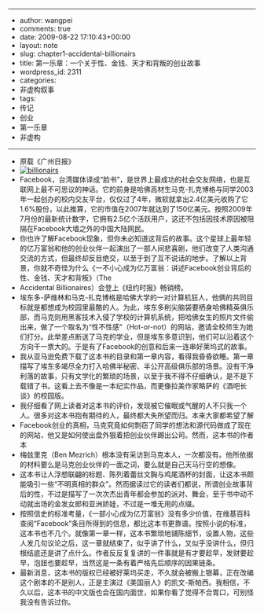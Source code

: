 - --
- author: wangpei
- comments: true
- date: 2009-08-22 17:10:43+00:00
- layout: note
- slug: chapter1-accidental-billionairs
- title: 第一乐章：一个关于性、金钱、天才和背叛的创业故事
- wordpress_id: 2311
- categories:
- 非虚构叙事
- tags:
- 传记
- 创业
- 第一乐章
- 非虚构
- --
- 原载《广州日报》
- [![billionairs](http://farm3.static.flickr.com/2430/3845490577_abf3bb8a19.jpg)](http://www.flickr.com/photos/lookoo/3845490577/)
- Facebook，台湾媒体译成“脸书”，是世界上最成功的社会交友网络，也是互联网上最不可思议的神话。它的前身是哈佛高材生马克-扎克博格与同学2003年一起创办的校内交友平台，仅仅过了4年，微软就拿出2.4亿美元收购了它1.6%股份，以此推算，它的市值在2007年就达到了150亿美元。按照2009年7月份的最新统计数字，它拥有2.5亿个活跃用户，这还不包括因技术原因被阻隔在Facebook大墙之外的中国大陆网民。
- 你也许了解Facebook现象，但你未必知道这背后的故事。这个星球上最年轻的亿万富翁和他的创业伙伴一起演出了一部人间悲喜剧，他们改变了人类沟通交流的方式，但最终却反目绝交，以至于到了互不说话的地步。了解以上背景，你就不奇怪为什么《一不小心成为亿万富翁：讲述Facebook创业背后的性、金钱、天才和背叛》（The
- Accidental Billionaires）会登上《纽约时报》畅销榜。
- 埃东多-萨维林和马克-扎克博格是哈佛大学的一对计算机狂人，他俩的共同目标就是都想成为校园里最酷的人。为此，埃东多削尖脑袋要栖身哈佛精英俱乐部，而马克则用黑客技术入侵了学校的计算机系统，把哈佛女生的照片文件偷出来，做了一个取名为“性不性感”（Hot-or-not）的网站，邀请全校师生为她们打分。此举差点断送了马克的学业，但是埃东多意识到，他们可以沿着这个方向干一票大的。于是有了Facebook的创意和后来一连串好莱坞式的故事。
- 我从亚马逊免费下载了这本书的目录和第一章内容，看得我昏昏欲睡。第一章描写了埃东多竭尽全力打入哈佛半秘密、半公开高级俱乐部的场景。没有干净利落的故事，只有文学化的繁琐的场景，以至于我不得不仔细确认，是不是下载错了书。这看上去不像是一本纪实作品，而更像拉美作家略萨的《酒吧长谈》的校园版。
- 我仔细看了网上读者对这本书的评价，发现被它催眠或气醒的人不只我一个人。很多对这本书抱有期待的人，最终都大失所望而归。本来大家都希望了解
- Facebook创业的真相，马克究竟如何剽窃了同学的想法和源代码做成了现在的网站，他又是如何使出盘外狠着把创业伙伴踢出公司。然而，这本书的作者本
- 梅兹里克（Ben Mezrich）根本没有采访到马克本人，一次都没有。他所依据的材料要么是马克创业伙伴的一面之词，要么就是自己天马行空的想像。
- 这本书让人浮想联翩的标题、陈列着蕾丝文胸与鸡尾酒杯的封面，让这本书颇能吸引一些“不明真相的群众”。然而据读过它的读者们都说，所谓创业故事背后的性，不过是描写了一次次杰出青年都会参加的派对、舞会，至于书中动不动就出场的金发女郎和亚洲娇娃，不过是一堆无用的点缀。
- 按照信史的标准考量，《一部小心成为亿万富翁》没有多少价值，在维基百科查阅“Facebook”条目所得到的信息，都比这本书更靠谱。按照小说的标准，这本书也不几个。就像第一章一样，这本书繁琐地铺陈细节，设置人物，这些人发几句议论之后，这一章就结束了，似乎讲了什么，又似乎没讲什么，但归根结底还是讲了点什么。作者反反复复讲的一件事就是有才要趁早，发财要趁早，泡妞也要趁早，当然这是一条有着严格先后顺序的因果链条。
- 最新消息，这本书的版权已经被好莱坞买走，不久就会被搬上银幕，正在改编这个剧本的不是别人，正是主演过《美国丽人》的凯文-斯帕西。我相信，不久以后，这本书的中文版也会在国内面世，如果你看了觉得不合胃口，可别怪我没有告诉过你。
